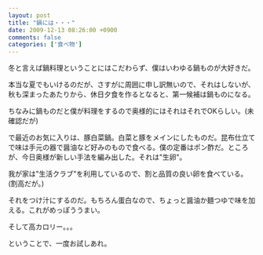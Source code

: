 ```yaml
---
layout: post
title: "鍋には・・・"
date: 2009-12-13 08:26:00 +0900
comments: false
categories: ['食べ物']
---
```

冬と言えば鍋料理ということにはこだわらず、僕はいわゆる鍋ものが大好きだ。

本当な夏でもいけるのだが、さすがに周囲に申し訳無いので、それはしないが、秋も深まったあたりから、休日夕食を作るとなると、第一候補は鍋ものになる。

ちなみに鍋ものだと僕が料理をするので奥様的にはそれはそれでOKらしい。(未確認だが)

で最近のお気に入りは、豚白菜鍋。白菜と豚をメインにしたものだ。昆布仕立てで味は手元の器で醤油など好みのもので食べる。僕の定番はポン酢だ。ところが、今日奥様が新しい手法を編み出した。それは"生卵"。

我が家は"生活クラブ"を利用しているので、割と品質の良い卵を食べている。(割高だが。)

それをつけ汁にするのだ。もちろん蛋白なので、ちょっと醤油か麺つゆで味を加える。これがめっぽううまい。

そして高カロリー。。。

ということで、一度お試しあれ。

